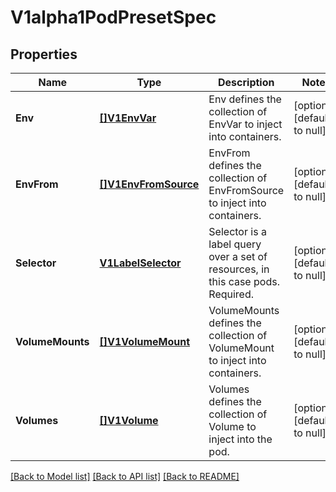 # V1alpha1PodPresetSpec

## Properties
Name | Type | Description | Notes
------------ | ------------- | ------------- | -------------
**Env** | [**[]V1EnvVar**](v1.EnvVar.md) | Env defines the collection of EnvVar to inject into containers. | [optional] [default to null]
**EnvFrom** | [**[]V1EnvFromSource**](v1.EnvFromSource.md) | EnvFrom defines the collection of EnvFromSource to inject into containers. | [optional] [default to null]
**Selector** | [**V1LabelSelector**](v1.LabelSelector.md) | Selector is a label query over a set of resources, in this case pods. Required. | [optional] [default to null]
**VolumeMounts** | [**[]V1VolumeMount**](v1.VolumeMount.md) | VolumeMounts defines the collection of VolumeMount to inject into containers. | [optional] [default to null]
**Volumes** | [**[]V1Volume**](v1.Volume.md) | Volumes defines the collection of Volume to inject into the pod. | [optional] [default to null]

[[Back to Model list]](../README.md#documentation-for-models) [[Back to API list]](../README.md#documentation-for-api-endpoints) [[Back to README]](../README.md)


